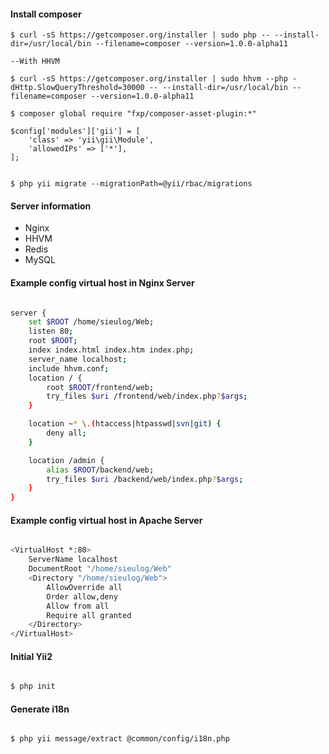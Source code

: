 #### Install composer
```
$ curl -sS https://getcomposer.org/installer | sudo php -- --install-dir=/usr/local/bin --filename=composer --version=1.0.0-alpha11

--With HHVM

$ curl -sS https://getcomposer.org/installer | sudo hhvm --php -dHttp.SlowQueryThreshold=30000 -- --install-dir=/usr/local/bin --filename=composer --version=1.0.0-alpha11

$ composer global require "fxp/composer-asset-plugin:*"

$config['modules']['gii'] = [
    'class' => 'yii\gii\Module',
    'allowedIPs' => ['*'],
];


$ php yii migrate --migrationPath=@yii/rbac/migrations

```
#### Server information
* Nginx
* HHVM
* Redis
* MySQL

#### Example config virtual host in Nginx Server

```bash

server {
	set $ROOT /home/sieulog/Web;
	listen 80;
	root $ROOT;
	index index.html index.htm index.php;
	server_name localhost;
	include hhvm.conf;
	location / {
		root $ROOT/frontend/web;
		try_files $uri /frontend/web/index.php?$args;
	}

	location ~* \.(htaccess|htpasswd|svn|git) {
		deny all;
	}

	location /admin {
		alias $ROOT/backend/web;
		try_files $uri /backend/web/index.php?$args;
	}
}

```

#### Example config virtual host in Apache Server

```bash

<VirtualHost *:80>
	ServerName localhost
	DocumentRoot "/home/sieulog/Web"
	<Directory "/home/sieulog/Web">
		AllowOverride all
        Order allow,deny
        Allow from all
		Require all granted
	</Directory>
</VirtualHost>

```

#### Initial Yii2

```bash

$ php init

```

#### Generate i18n

```bash

$ php yii message/extract @common/config/i18n.php
```